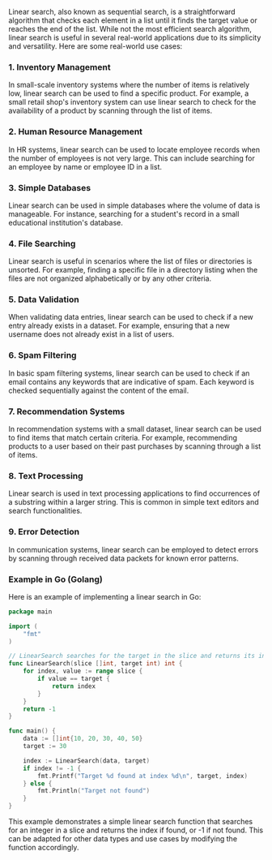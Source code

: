 Linear search, also known as sequential search, is a straightforward algorithm that checks each element in a list until it finds the target value or reaches the end of the list. While not the most efficient search algorithm, linear search is useful in several real-world applications due to its simplicity and versatility. Here are some real-world use cases:

### 1. **Inventory Management**
In small-scale inventory systems where the number of items is relatively low, linear search can be used to find a specific product. For example, a small retail shop's inventory system can use linear search to check for the availability of a product by scanning through the list of items.

### 2. **Human Resource Management**
In HR systems, linear search can be used to locate employee records when the number of employees is not very large. This can include searching for an employee by name or employee ID in a list.

### 3. **Simple Databases**
Linear search can be used in simple databases where the volume of data is manageable. For instance, searching for a student's record in a small educational institution's database.

### 4. **File Searching**
Linear search is useful in scenarios where the list of files or directories is unsorted. For example, finding a specific file in a directory listing when the files are not organized alphabetically or by any other criteria.

### 5. **Data Validation**
When validating data entries, linear search can be used to check if a new entry already exists in a dataset. For example, ensuring that a new username does not already exist in a list of users.

### 6. **Spam Filtering**
In basic spam filtering systems, linear search can be used to check if an email contains any keywords that are indicative of spam. Each keyword is checked sequentially against the content of the email.

### 7. **Recommendation Systems**
In recommendation systems with a small dataset, linear search can be used to find items that match certain criteria. For example, recommending products to a user based on their past purchases by scanning through a list of items.

### 8. **Text Processing**
Linear search is used in text processing applications to find occurrences of a substring within a larger string. This is common in simple text editors and search functionalities.

### 9. **Error Detection**
In communication systems, linear search can be employed to detect errors by scanning through received data packets for known error patterns.

### Example in Go (Golang)

Here is an example of implementing a linear search in Go:

```go
package main

import (
	"fmt"
)

// LinearSearch searches for the target in the slice and returns its index, or -1 if not found
func LinearSearch(slice []int, target int) int {
	for index, value := range slice {
		if value == target {
			return index
		}
	}
	return -1
}

func main() {
	data := []int{10, 20, 30, 40, 50}
	target := 30

	index := LinearSearch(data, target)
	if index != -1 {
		fmt.Printf("Target %d found at index %d\n", target, index)
	} else {
		fmt.Println("Target not found")
	}
}
```

This example demonstrates a simple linear search function that searches for an integer in a slice and returns the index if found, or -1 if not found. This can be adapted for other data types and use cases by modifying the function accordingly.